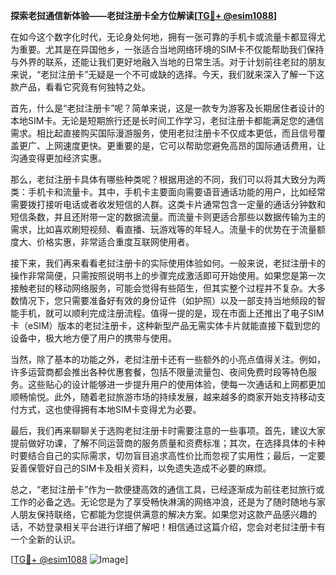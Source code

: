 **探索老挝通信新体验——老挝注册卡全方位解读[[TG💪+ @esim1088](https://t.me/s/esim1088)]**

在如今这个数字化时代，无论身处何地，拥有一张可靠的手机卡或流量卡都显得尤为重要。尤其是在异国他乡，一张适合当地网络环境的SIM卡不仅能帮助我们保持与外界的联系，还能让我们更好地融入当地的日常生活。对于计划前往老挝的朋友来说，“老挝注册卡”无疑是一个不可或缺的选择。今天，我们就来深入了解一下这款产品，看看它究竟有何独特之处。

首先，什么是“老挝注册卡”呢？简单来说，这是一款专为游客及长期居住者设计的本地SIM卡。无论是短期旅行还是长时间工作学习，老挝注册卡都能满足您的通信需求。相比起直接购买国际漫游服务，使用老挝注册卡不仅成本更低，而且信号覆盖更广、上网速度更快。更重要的是，它可以帮助您避免高昂的国际通话费用，让沟通变得更加经济实惠。

那么，老挝注册卡具体有哪些种类呢？根据用途的不同，我们可以将其大致分为两类：手机卡和流量卡。其中，手机卡主要面向需要语音通话功能的用户，比如经常需要拨打接听电话或者收发短信的人群。这类卡片通常包含一定量的通话分钟数和短信条数，并且还附带一定的数据流量。而流量卡则更适合那些以数据传输为主的需求，比如喜欢刷短视频、看直播、玩游戏等的年轻人。流量卡的优势在于流量额度大、价格实惠，非常适合重度互联网使用者。

接下来，我们再来看看老挝注册卡的实际使用体验如何。一般来说，老挝注册卡的操作非常简便，只需按照说明书上的步骤完成激活即可开始使用。如果您是第一次接触老挝的移动网络服务，可能会觉得有些陌生，但其实整个过程并不复杂。大多数情况下，您只需要准备好有效的身份证件（如护照）以及一部支持当地频段的智能手机，就可以顺利完成注册流程。值得一提的是，现在市面上还推出了电子SIM卡（eSIM）版本的老挝注册卡，这种新型产品无需实体卡片就能直接下载到您的设备中，极大地方便了用户的携带与使用。

当然，除了基本的功能之外，老挝注册卡还有一些额外的小亮点值得关注。例如，许多运营商都会推出各种优惠套餐，包括不限量流量包、夜间免费时段等特色服务。这些贴心的设计能够进一步提升用户的使用体验，使每一次通话和上网都更加顺畅愉悦。此外，随着老挝旅游市场的持续发展，越来越多的商家开始支持移动支付方式，这也使得拥有本地SIM卡变得尤为必要。

最后，我们再来聊聊关于选购老挝注册卡时需要注意的一些事项。首先，建议大家提前做好功课，了解不同运营商的服务质量和资费标准；其次，在选择具体的卡种时要结合自己的实际需求，切勿盲目追求高性价比而忽视了实用性；最后，一定要妥善保管好自己的SIM卡及相关资料，以免遗失造成不必要的麻烦。

总之，“老挝注册卡”作为一款便捷高效的通信工具，已经逐渐成为前往老挝旅行或工作的必备之选。无论您是为了享受畅快淋漓的网络冲浪，还是为了随时随地与家人朋友保持联络，它都能为您提供满意的解决方案。如果您对这款产品感兴趣的话，不妨登录相关平台进行详细了解吧！相信通过这篇介绍，您会对老挝注册卡有一个全新的认识。

[[TG💪+ @esim1088](https://t.me/s/esim1088) ![Image](https://i.postimg.cc/4NQfJmqS/Snipaste-2025-05-13-00-14-12.png)]